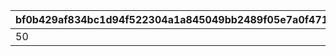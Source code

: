 |bf0b429af834bc1d94f522304a1a845049bb2489f05e7a0f471464c5d4af3a5d|b538f9624375179adf0d3db550f5fb009edef216d1300609c605f245304eeb0a|22854fbf74d27759830dba4cb5a7c1142c84c6183a4bafcb558b935b803d1aee|5a55aee80fd3658ab46065ce666d7ca8837553362948074fedbf674d8df5d2c0|bc28f8863297222ab0e8c366228edd52307d1d84f3cbb14ed10e9ff34077764b|927730d9c62a7b2859179574bc7aa80203ab1e6a5b1c670e29f6ea3904ec5522|d5dd2d97bf716c9590c28f42dd174f2825650bf305b18b8965c6e660c2b99913|52f51c42ecc1e767efd0372ad3167aedd89eb72cb92d7ad1349e5af17ed69bc2|
| --- | --- | --- | --- | --- | --- | --- | --- |
|50|2023/02/15 15:00:00|common_label_release_2_16_skip|2116099|1|2001000|common_btn_2_16_skip|balloon_story_2nd_16_skip|
